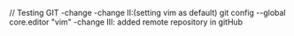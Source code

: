 // Testing GIT
-change
-change II:(setting vim as default) git config --global core.editor "vim"
-change III: added remote repository in gitHub
